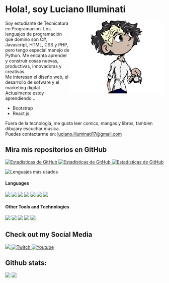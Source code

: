<h1>Hola!, soy Luciano Illuminati</h1>
<img align="right" width=300px alt="Pequeña caricatura de mi" src="ayo.png">
<p>
Soy estudiante de Tecnicatura en Programacion. Los lenguajes de programación que domino son C#, Javascript, HTML, CSS y PHP, pero tengo especial manejo de Python. Me encanta aprender y construir cosas nuevas, productivas, innovadoras y creativas.<br>  
Me interesan el diseño web, el desarrollo de sofware y el marketing digital<br>
Actualmente estoy aprendiendo ..
<ul><li>Bootstrap</li>
<li>React js</li></ul>
Fuera de la tecnología, me gusta leer comics, mangas y libros, tambien dibujary escuchar música. <br>
Puedes contactarme en: <a href="luciano.illuminati17@gmail.com">luciano.illuminati17@gmail.com</a>  
</p>

<h2>Mira mis repositorios en GitHub</h2>
<div>
  <p>
    <a href="https://github.com/Luci-fer666/Raiting-Games.git">
      <img src="https://github-readme-stats.vercel.app/api/pin/?username=Luci-fer666&repo=Raiting-Games" alt="Estadísticas de GitHub">
    </a>
    <a href="https://github.com/Luci-fer666/Formula-Resolvente-Python-TKINTER.git">
      <img src="https://github-readme-stats.vercel.app/api/pin/?username=Luci-fer666&repo=Formula-Resolvente-Python-TKINTER" alt="Estadísticas de GitHub">
    </a>
    <a href="https://github.com/Luci-fer666/Formula-Resolvente-Python-TKINTER.git">
      <img src="https://github-readme-stats.vercel.app/api/pin/?username=Luci-fer666&repo=Formula-Resolvente-Python-TKINTER" alt="Estadísticas de GitHub">
    </a>
  </p>
</div>

![Lenguajes más usados](https://github-readme-stats.vercel.app/api/top-langs/?username=Luci-fer666&layout=compact)

<h4> Languages </h4>
<span> 
  <img src="https://img.shields.io/badge/HTML5-E34F26?style=for-the-badge&logo=html5&logoColor=white">
  <img src="https://img.shields.io/badge/CSS3-1572B6?style=for-the-badge&logo=css3&logoColor=white">
  <img src="https://img.shields.io/badge/php-%23777BB4.svg?style=for-the-badge&logo=php&logoColor=white">
  <img src="https://img.shields.io/badge/JavaScript-F7DF1E?style=for-the-badge&logo=javascript&logoColor=black">
  <img src="https://img.shields.io/badge/Java-ED8B00?style=for-the-badge&logo=java&logoColor=white">
  <img src="https://img.shields.io/badge/c%23-%23239120.svg?style=for-the-badge&logo=csharp&logoColor=white">
  <img src="https://img.shields.io/badge/python-3670A0?style=for-the-badge&logo=python&logoColor=ffdd54">
</span>

<h4> Other Tools and Technologies </h4>
<span>
  <img src="https://img.shields.io/badge/.NET-5C2D91?style=for-the-badge&logo=.net&logoColor=white">
  <img src="https://img.shields.io/badge/flask-%23000.svg?style=for-the-badge&logo=flask&logoColor=white">
  <img src="https://img.shields.io/badge/Git-F05032?style=for-the-badge&logo=git&logoColor=white">
  <img src="https://img.shields.io/badge/MySQL-00000F?style=for-the-badge&logo=mysql&logoColor=white">
  <img src="https://img.shields.io/badge/unity-%23000000.svg?style=for-the-badge&logo=unity&logoColor=white">
</span>

<h2>Check out my Social Media</h2>
<a href= "https://www.instagram.com/illuminati.luci616?igsh=a2psejRqZHV6b2hp">
    <img src="https://img.shields.io/badge/Instagram-%23E4405F.svg?style=for-the-badge&logo=Instagram&logoColor=white">
</a>
<a href="https://www.linkedin.com/in/luciano-illuminati" >
  <img src="https://img.shields.io/badge/linkedin-%230077B5.svg?style=for-the-badge&logo=linkedin&logoColor=white" alt="Twitch">
</a>
<a href="https://www.youtube.com/@luciilluminati46">
  <img src="https://img.shields.io/badge/YouTube-%23FF0000.svg?style=for-the-badge&logo=YouTube&logoColor=white" alt="Youtube">
</a>
<h2>Github stats:</h2> 

[![](https://github-readme-stats.vercel.app/api?username=Luci-fer666&show_icons=true&theme=tokyonight&hide_border=true&locale=en)](https://github.com/Luci-fer666)
[![](https://github-readme-streak-stats.herokuapp.com/?user=Luci-fer666&theme=material-palenight)](https://github.com/Luci-fer666)



